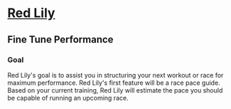 #  [Red Lily](http://red-lily-performance.com/)

## Fine Tune Performance

### Goal
Red Lily's goal is to assist you in structuring your next workout or race for maximum performance. Red Lily's first feature will be a race pace guide. Based on your current training, Red Lily will estimate the pace you should be capable of running an upcoming race.

